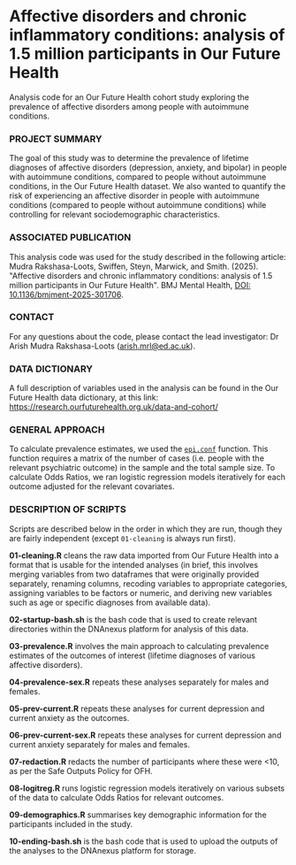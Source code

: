 # Affective disorders and chronic inflammatory conditions: analysis of 1.5 million participants in Our Future Health
Analysis code for an Our Future Health cohort study exploring the prevalence of affective disorders among people with autoimmune conditions.

### PROJECT SUMMARY
The goal of this study was to determine the prevalence of lifetime diagnoses of affective disorders (depression, anxiety, and bipolar) in people with autoimmune conditions, compared to people without autoimmune conditions, in the Our Future Health dataset.
We also wanted to quantify the risk of experiencing an affective disorder in people with autoimmune conditions (compared to people without autoimmune conditions) while controlling for relevant sociodemographic characteristics.

### ASSOCIATED PUBLICATION
This analysis code was used for the study described in the following article:
Mudra Rakshasa-Loots, Swiffen, Steyn, Marwick, and Smith. (2025). "Affective disorders and chronic inflammatory conditions: analysis of 1.5 million participants in Our Future Health". BMJ Mental Health, [DOI: 10.1136/bmjment-2025-301706](https://doi.org/10.1136/bmjment-2025-301706).

### CONTACT
For any questions about the code, please contact the lead investigator: Dr Arish Mudra Rakshasa-Loots ([arish.mrl@ed.ac.uk](mailto:arish.mrl@ed.ac.uk)).

### DATA DICTIONARY
A full description of variables used in the analysis can be found in the Our Future Health data dictionary, at this link: https://research.ourfuturehealth.org.uk/data-and-cohort/

### GENERAL APPROACH
To calculate prevalence estimates, we used the [`epi.conf`](https://rdrr.io/cran/epiR/man/epi.conf.html) function. This function requires a matrix of the number of cases (i.e. people with the relevant psychiatric outcome) in the sample and the total sample size. To calculate Odds Ratios, we ran logistic regression models iteratively for each outcome adjusted for the relevant covariates.

### DESCRIPTION OF SCRIPTS
Scripts are described below in the order in which they are run, though they are fairly independent (except `01-cleaning` is always run first).

**01-cleaning.R** cleans the raw data imported from Our Future Health into a format that is usable for the intended analyses (in brief, this involves merging variables from two dataframes that were originally provided separately, renaming columns, recoding variables to appropriate categories, assigning variables to be factors or numeric, and deriving new variables such as age or specific diagnoses from available data).

**02-startup-bash.sh** is the bash code that is used to create relevant directories within the DNAnexus platform for analysis of this data.

**03-prevalence.R** involves the main approach to calculating prevalence estimates of the outcomes of interest (lifetime diagnoses of various affective disorders).

**04-prevalence-sex.R** repeats these analyses separately for males and females.

**05-prev-current.R** repeats these analyses for current depression and current anxiety as the outcomes.

**06-prev-current-sex.R** repeats these analyses for current depression and current anxiety separately for males and females.

**07-redaction.R** redacts the number of participants where these were <10, as per the Safe Outputs Policy for OFH.

**08-logitreg.R** runs logistic regression models iteratively on various subsets of the data to calculate Odds Ratios for relevant outcomes.

**09-demographics.R** summarises key demographic information for the participants included in the study.

**10-ending-bash.sh** is the bash code that is used to upload the outputs of the analyses to the DNAnexus platform for storage.
